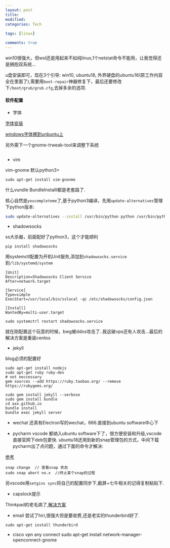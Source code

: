 ```yaml
---
layout: post
title:
modified:
categories: Tech
 
tags: [linux]

comments: true
---
```


 win10很强大，但wsl还是用起来不如纯linux,1个netstat命令不能用，让我觉得还是拥抱双系统...

 u盘安装即可，现在3个引导: win10, ubuntu18, 外界硬盘的ubuntu16(原工作内容全在里面了),需要用`boot-repair`神器修复下，最后还要修改下`/boot/grub/grub.cfg`,去掉多余的选项.

#### 软件配置

* 字体

[字体安装](https://blog.csdn.net/gatieme/article/details/51901396)

[windows字体挪到unbuntu上](https://www.cnblogs.com/Dylansuns/p/7648002.html)

另外需下一个gnome-trweak-tool来调整下系统
```
```


* vim

vim-gnome 默认python3+
```
sudo apt-get install vim-gnonme
```
什么vundle BundleInstalll都是老套路了.

核心自然是`youcompleteme`了,基于python3编译，先用`update-alternatives`管理下python版本:
```sh
sudo update-alternatives --install /usr/bin/python python /usr/bin/python3.6  36 --slave /usr/bin/python3m python3m /usr/bin/python3.6m --slave /usr/bin/pip pip /usr/bin/pip3
```
* shadowsocks

ss大杀器，前面配好了python3，这个才能顺利
```
pip install shadowsocks
```
用systemctl配置为开机Unit服务,添加到`shadowsocks.service`到`/lib/systemd/system`
```
[Unit]
Description=Shadowsocks Client Service
After=network.target

[Service]
Type=simple
ExecStart=/usr/local/bin/sslocal -qc /etc/shadowsocks/config.json

[Install]
WantedBy=multi-user.target
```
```
sudo systemctrl restart shadowsocks.service
```

就在刚配置这个玩意的时候，bwg被ddos攻击了..我这破vps还有人攻击...最后的解决方案是重装centos

* jekyll

blog必须的配置好
```
sudo apt-get install nodejs
sudo apt-get ruby ruby-dev
# not neccessary
gem sources --add https://ruby.taobao.org/ --remove https://rubygems.org/

sudo gem install jekyll --verbose
sudo gem install bundle
cd axx.github.io
bundle install
bundle exec jekyll server
```

* wechat
还真有Electron写的wechat，666.直接到ubuntu software中心下

* pycharm vscode
都纳入ubuntu software下了，很方便安装和升级,vscode直接官网下deb包更快.
ubuntu18还用到新的snap管理包的方式，中间下载pycharm出了点问题，通过下面的命令才解决:

[参考](https://askubuntu.com/questions/701618/pycharm-by-jetbrains-installation)

```
snap change  // 查看snap 状态
sudo snap abort no.x  //终止某个snap的过程
```
另vscode用`setgins sync`将自己的配置同步下,截屏+七牛相关的记得复制粘贴下.

* capslock提示

Thinkpad的老毛病了,[解决方案](https://blog.csdn.net/zhengkarl/article/details/12324879)

* email
尝试了hiri,很强大但是要收费,还是老实的thunderbird好了.
```
sudo apt-get install thunderbird
```

* cisco vpn any connect
sudo apt-get install network-manager-openconnect-gnome

